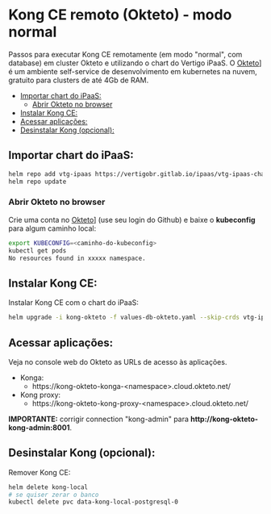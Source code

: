 # Kong CE remoto (Okteto) - modo normal <!-- omit in toc -->

Passos para executar Kong CE remotamente (em modo "normal", com database) em cluster Okteto e utilizando o chart do Vertigo iPaaS. O [Okteto](https://okteto.com)] é um ambiente self-service de desenvolvimento em kubernetes na nuvem, gratuito para clusters de até 4Gb de RAM.

- [Importar chart do iPaaS:](#importar-chart-do-ipaas)
  - [Abrir Okteto no browser](#abrir-okteto-no-browser)
- [Instalar Kong CE:](#instalar-kong-ce)
- [Acessar aplicações:](#acessar-aplicações)
- [Desinstalar Kong (opcional):](#desinstalar-kong-opcional)

## Importar chart do iPaaS:

```sh
helm repo add vtg-ipaas https://vertigobr.gitlab.io/ipaas/vtg-ipaas-chart
helm repo update
```

### Abrir Okteto no browser

Crie uma conta no [Okteto](https://okteto.com)] (use seu login do Github) e baixe o **kubeconfig** para algum caminho local:

```sh
export KUBECONFIG=<caminho-do-kubeconfig>
kubectl get pods
No resources found in xxxxx namespace.
```

## Instalar Kong CE:

Instalar Kong CE com o chart do iPaaS:

```sh
helm upgrade -i kong-okteto -f values-db-okteto.yaml --skip-crds vtg-ipaas/vtg-ipaas
```

## Acessar aplicações:

Veja no console web do Okteto as URLs de acesso às aplicações.

* Konga:
  * https://kong-okteto-konga-\<namespace\>.cloud.okteto.net/
* Kong proxy:
  * https://kong-okteto-kong-proxy-\<namespace\>.cloud.okteto.net/ 

**IMPORTANTE:** corrigir connection "kong-admin" para **http://kong-okteto-kong-admin:8001**.

## Desinstalar Kong (opcional):

Remover Kong CE:

```sh
helm delete kong-local
# se quiser zerar o banco
kubectl delete pvc data-kong-local-postgresql-0
```
